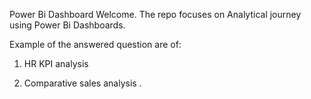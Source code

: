 Power Bi Dashboard 
Welcome. The repo focuses on Analytical journey using Power Bi Dashboards. 

Example of the answered question are of:

1. HR KPI analysis 

2. Comparative sales analysis . 